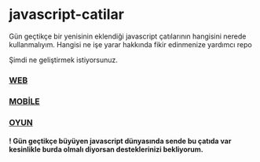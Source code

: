 # javascript-catilar
Gün geçtikçe bir yenisinin eklendiği javascript çatılarının hangisini nerede kullanmalıyım. Hangisi ne işe yarar hakkında fikir edinmenize yardımcı repo

Şimdi ne geliştirmek istiyorsunuz.

### [WEB](/tr/web/)


### [MOBİLE](/tr/mobile)


### [OYUN](/tr/oyun)


#### ! Gün geçtikçe büyüyen javascript dünyasında sende bu çatıda var kesinlikle burda olmalı diyorsan desteklerinizi bekliyorum.
